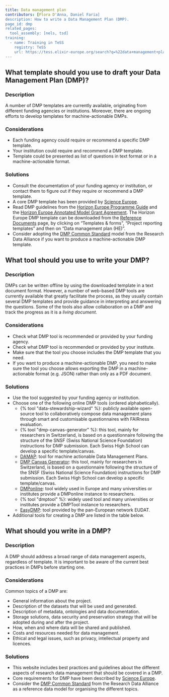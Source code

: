 ```yaml
---
title: Data management plan
contributors: [Flora D'Anna, Daniel Faria]
description: How to write a Data Management Plan (DMP).
page_id: dmp
related_pages: 
  tool_assembly: [nels, tsd]
training:
  - name: Training in TeSS
    registry: TeSS
    url: https://tess.elixir-europe.org/search?q=%22data+management+plan%22#materials
---
```



## What template should you use to draft your Data Management Plan (DMP)?

### Description

A number of DMP templates are currently available, originating from different funding agencies or institutions.
Moreover, there are ongoing efforts to develop templates for machine-actionable DMPs.

### Considerations

* Each funding agency could require or recommend a specific DMP template.
* Your institution could require and recommend a DMP template.
* Template could be presented as list of questions in text format or in a machine-actionable format.

### Solutions
* Consult the documentation of your funding agency or institution, or contact them to figure out if they require or recommend a DMP template.
* A core DMP template has been provided by [Science Europe](https://www.scienceeurope.org/our-priorities/research-data/research-data-management/).
* Read DMP guidelines from the [Horizon Europe Programme Guide](https://ec.europa.eu/info/funding-tenders/opportunities/docs/2021-2027/horizon/guidance/programme-guide_horizon_en.pdf) and the [Horizon Europe Annotated Model Grant Agreement](https://ec.europa.eu/info/funding-tenders/opportunities/docs/2021-2027/common/guidance/aga_en.pdf). The Horizon Europe DMP template can be downloaded from the [Reference Documents](https://ec.europa.eu/info/funding-tenders/opportunities/portal/screen/how-to-participate/reference-documents;programCode=HORIZON) page, by clicking on “Templates & forms”, “Project reporting templates” and then on “Data management plan (HE)”.
* Consider adopting the [DMP Common Standard](https://www.rd-alliance.org/group/dmp-common-standards-wg/outcomes/rda-dmp-common-standard-machine-actionable-data-management) model from the Research Data Alliance if you want to produce a machine-actionable DMP template.


## What tool should you use to write your DMP?

### Description
DMPs can be written offline by using the downloaded template in a text document format.
However, a number of web-based DMP tools are currently available that greatly facilitate the process, as they usually contain several DMP templates and provide guidance in interpreting and answering the questions. Some of the tools also allow collaboration on a DMP and track the progress as it is a *living document*.

### Considerations

* Check what DMP tool is recommended or provided by your funding agency.
* Check what DMP tool is recommended or provided by your institute.
* Make sure that the tool you choose includes the DMP template that you need.
* If you want to produce a machine-actionable DMP, you need to make sure the tool you choose allows exporting the DMP in a machine-actionable format (e.g. JSON) rather than only as a PDF document.

### Solutions
* Use the tool suggested by your funding agency or institution.
* Choose one of the following online DMP tools (ordered alphabetically).
  * {% tool "data-stewardship-wizard" %}: publicly available open-source tool to collaboratively compose data management plans through smart and customisable questionnaires with FAIRness evaluation.
  * {% tool "dmp-canvas-generator" %}: this tool, mainly for researchers in Switzerland, is based on a questionnaire following the structure of the SNSF (Swiss National Science Foundation) instructions for DMP submission. Each Swiss High School can develop a specific template/canvas.
  * [DAMAP](https://damap.org/): tool for machine actionable Data Management Plans.
  * [DMP Canvas Generator](https://dmp.vital-it.ch): this tool, mainly for researchers in Switzerland, is based on a questionnaire following the structure of the SNSF (Swiss National Science Foundation) instructions for DMP submission. Each Swiss High School can develop a specific template/canvas.
  * [DMPonline](https://dmponline.dcc.ac.uk): tool widely used in Europe and many universities or institutes provide a DMPonline instance to researchers.
  * {% tool "dmptool" %}: widely used tool and many universities or institutes provide a DMPTool instance to researchers.
  * [EasyDMP](https://easydmp.no): tool provided by the pan-European network EUDAT.
* Additional tools for creating a DMP are listed in the table below.


## What should you write in a DMP?

### Description
A DMP should address a broad range of data management aspects, regardless of template. It is important to be aware of the current best practices in DMPs before starting one.

### Considerations
Common topics of a DMP are:
* General information about the project.
* Description of the datasets that will be used and generated.
* Description of metadata, ontologies and data documentation.
* Storage solutions, data security and preservation strategy that will be adopted during and after the project.
* How, when and where data will be shared and published.
* Costs and resources needed for data management.
* Ethical and legal issues, such as privacy, intellectual property and licences.

### Solutions
* This website includes best practices and guidelines about the different aspects of research data management that should be covered in a DMP.
* Core requirements for DMP have been described by [Science Europe](https://www.scienceeurope.org/our-priorities/research-data/research-data-management/).
* Consider the [DMP Common Standard](https://www.rd-alliance.org/group/dmp-common-standards-wg/outcomes/rda-dmp-common-standard-machine-actionable-data-management) from the Research Data Alliance as a reference data model for organising the different topics.
